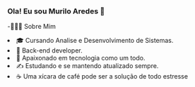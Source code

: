 ### Ola! Eu sou Murilo Aredes 👋

<!--
**MuriloAredes/MuriloAredes** is a ✨ _special_ ✨ repository because its `README.md` (this file) appears on your GitHub profile.

Here are some ideas to get you started:
-->

-👨🏻‍💻 Sobre Mim</br>
<li> 🎓   Cursando Analise e Desenvolvimento de Sistemas.
<li>💼   Back-end developer.
<li>🌱   Apaixonado em tecnologia como um todo.</br>
<li>✍️   Estudando e se mantendo atualizado sempre.</br>
<li> ☕   Uma xícara de café pode ser a solução de todo estresse</br>
